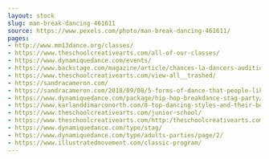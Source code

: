```yaml
---
layout: stock
slug: man-break-dancing-461611
source: https://www.pexels.com/photo/man-break-dancing-461611/
pages:
- http://www.mm13dance.org/classes/
- https://www.theschoolcreativearts.com/all-of-our-classes/
- https://www.dynamiquedance.com/events/
- https://www.backstage.com/magazine/article/chances-la-dancers-audition-perform-month-august-456/
- https://www.theschoolcreativearts.com/view-all__trashed/
- https://sandracameron.com/
- https://sandracameron.com/2018/09/08/5-forms-of-dance-that-people-like/
- https://www.dynamiquedance.com/package/hip-hop-breakdance-stag-party/
- https://www.karlanddimarconorth.com/8-top-dancing-styles-and-their-benefits/
- https://www.theschoolcreativearts.com/junior-school/
- https://www.theschoolcreativearts.com/http:/theschoolcreativearts.com/creative-arts-classes/senior-advanced-contemporary/
- https://www.dynamiquedance.com/type/stag/
- https://www.dynamiquedance.com/type/adults-parties/page/2/
- https://www.illustratedmovement.com/classic-program/
---
```

